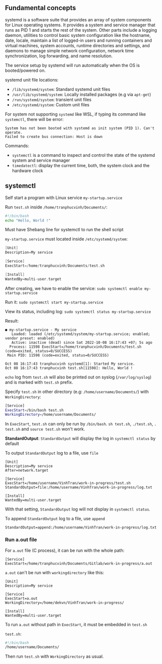 ## Fundamental concepts

systemd is a software suite that provides an array of system components for Linux operating systems. It provides a system and service manager that runs as PID 1 and starts the rest of the system. Other parts include a logging daemon, utilities to control basic system configuration like the hostname, date, locale, maintain a list of logged-in users and running containers and virtual machines, system accounts, runtime directories and settings, and daemons to manage simple network configuration, network time synchronization, log forwarding, and name resolution.

The service setup by systemd will run automatically when the OS is booted/powered on.

systemd unit file locations:
* ``/lib/systemd/system``: Standard systemd unit files
* ``/usr/lib/systemd/system``: Locally installed packages (e.g via ``apt-get``)
* ``/run/systemd/system``: transient unit files
* ``/etc/systemd/system``: Custom unit files

For system not supporting ``systemd`` like WSL, if typing its command like ``systemctl``, there will be error:

```
System has not been booted with systemd as init system (PID 1). Can't operate.
Failed to create bus connection: Host is down
```

Commands:
* ``systemctl`` is a command to inspect and control the state of the systemd system and service manager
* ``timedatectl``: display the current time, both, the system clock and the hardware clock

## systemctl

Self start a program with Linux service ``my-startup.service``

Run ``test.sh`` inside ``/home/tranphucvinh/Documents/``:

```sh
#!/bin/bash
echo "Hello, World !"
```

Must have Shebang line for systemctl to run the shell script

``my-startup.service`` must located inside ``/etc/systemd/system``:

```c
[Unit]
Description=My service

[Service]
ExecStart=/home/tranphucvinh/Documents/test.sh

[Install]
WantedBy=multi-user.target
```

After creating, we have to enable the service: ``sudo systemctl enable my-startup.service``

Run it: ``sudo systemctl start my-startup.service``

View its status, including log: ``sudo systemctl status my-startup.service``

Result:

```
● my-startup.service - My service
   Loaded: loaded (/etc/systemd/system/my-startup.service; enabled; vendor preset: enabled)
   Active: inactive (dead) since Sat 2022-10-08 16:17:43 +07; 5s ago
  Process: 11598 ExecStart=/home/tranphucvinh/Documents/test.sh (code=exited, status=0/SUCCESS)
 Main PID: 11598 (code=exited, status=0/SUCCESS)

Oct 08 16:17:43 tranphucvinh systemd[1]: Started My service.
Oct 08 16:17:43 tranphucvinh test.sh[11598]: Hello, World !
```

``echo`` log from ``test.sh`` will also be printed out on syslog (``/var/log/syslog``) and is marked with ``test.sh`` prefix.

Specify ``test.sh`` in other directory (e.g: ``/home/username/Documents/``) with ``WorkingDirectory``:

```sh
[Service]
ExecStart=/bin/bash test.sh
WorkingDirectory=/home/username/Documents/
```

In ``ExecStart``, ``test.sh`` can only be run by ``/bin/bash``. ``sh test.sh``, ``./test.sh``, ``. test.sh`` and ``source test.sh`` won't work.

**StandardOutput**: ``StandardOutput`` will display the log in ``systemctl status`` by default

To output ``StandardOutput`` log to a file, use ``file``

```
[Unit]
Description=My service
After=network.target

[Service]
ExecStart=/home/username/VinhTran/work-in-progress/test.sh
StandardOutput=file:/home/username/VinhTran/work-in-progress/log.txt

[Install]
WantedBy=multi-user.target
```

With that setting, ``StandardOutput`` log will not display in ``systemctl status``.

To append ``StandardOutput`` log to a file, use ``append``

```
StandardOutput=append:/home/username/VinhTran/work-in-progress/log.txt
```
### Run a.out file

For ``a.out`` file (C process), it can be run with the whole path:

```
[Service]
ExecStart=/home/tranphucvinh/Documents/Gitlab/work-in-progress/a.out
```

``a.out`` can't be run with ``workingdirectory`` like this:

```
[Unit]
Description=My service

[Service]
ExecStart=a.out
WorkingDirectory=/home/dekvn/VinhTran/work-in-progress/

[Install]
WantedBy=multi-user.target
```

To run ``a.out`` without path in ``ExecStart``, it must be embedded in ``test.sh`` 

``test.sh``:

```sh
#!/bin/bash
/home/username/Documents/
```

Then run ``test.sh`` with ``WorkingDirectory`` as usual.
